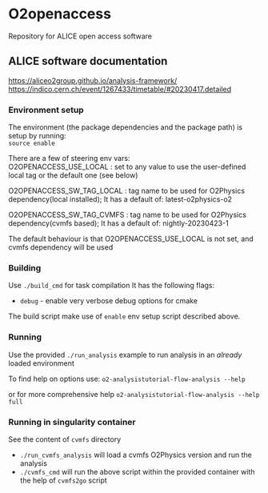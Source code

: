 # O2openaccess
Repository for ALICE open access software

## ALICE software documentation
https://aliceo2group.github.io/analysis-framework/  
https://indico.cern.ch/event/1267433/timetable/#20230417.detailed  


### Environment setup

The environment (the package dependencies and the package path) is setup by running:  
`source enable`  

There are a few of steering env vars:  
O2OPENACCESS_USE_LOCAL : set to any value to use the user-defined local tag or the default one (see below)  

O2OPENACCESS_SW_TAG_LOCAL : tag name to be used for O2Physics dependency(local installed); It has a default of: latest-o2physics-o2  

O2OPENACCESS_SW_TAG_CVMFS : tag name to be used for O2Physics dependency(cvmfs based); It has a default of: nightly-20230423-1  

The default behaviour is that O2OPENACCESS_USE_LOCAL is not set, and cvmfs dependency will be used  


### Building

Use `./build_cmd` for task compilation
It has the following flags:
* `debug` - enable very verbose debug options for cmake

The build script make use of `enable` env setup script described above.


### Running

Use the provided `./run_analysis` example to run analysis in an _already_ loaded environment

To find help on options use:
`o2-analysistutorial-flow-analysis --help`

or for more comprehensive help
`o2-analysistutorial-flow-analysis --help full`


### Running in singularity container

See the content of `cvmfs` directory
* `./run_cvmfs_analysis` will load a cvmfs O2Physics version and run the analysis
* `./cvmfs_cmd` will run the above script within the provided container with the help of `cvmfs2go` script


